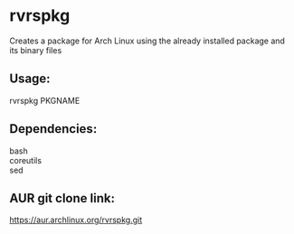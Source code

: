 # rvrspkg
Creates a package for Arch Linux using the already installed package and its binary files

## Usage:
rvrspkg PKGNAME

## Dependencies:
bash \
coreutils \
sed

## AUR git clone link:
https://aur.archlinux.org/rvrspkg.git
